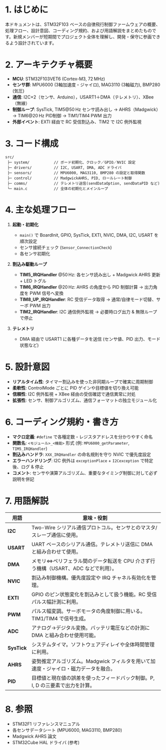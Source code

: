 # 1. はじめに

本ドキュメントは、STM32F103 ベースの自律飛行制御ファームウェアの概要、処理フロー、設計意図、コーディング規約、および用語解説をまとめたものです。新規メンバーが短期間でプロジェクト全体を理解し、開発・保守に参画できるよう設計されています。

# 2. アーキテクチャ概要

* **MCU**: STM32F103VET6 (Cortex-M3, 72 MHz)
* **センサ群**: MPU6000 (3軸加速度・ジャイロ), MAG3110 (3軸磁力), BMP280 (気圧)
* **通信**: I2C×2（センサ、Arduino），USART1＋DMA（テレメトリ）、XBee（無線）
* **制御ループ**: SysTick, TIM5\@50 Hz センサ読み出し → AHRS（Madgwick） → TIM6\@20 Hz PID制御 → TIM1/TIM4 PWM 出力
* **外部イベント**: EXTI 経由で RC 受信割込み、TIM2 で I2C 例外監視

# 3. コード構成

```
src/
 ├─ system/           // ボード初期化、クロック／GPIO／NVIC 設定
 ├─ drivers/          // I2C, USART, DMA, ADC ドライバ
 ├─ sensors/          // MPU6000, MAG3110, BMP280 の設定と取得関数
 ├─ control/          // MadgwickAHRS, PID, ロールレート制御
 ├─ comms/            // テレメトリ送信(sendDataOption, sendDataPID など)
 └─ main.c            // 全体の初期化とメインループ
```

# 4. 主な処理フロー

1. **起動・初期化**

   * `main()` で BoardInit, GPIO, SysTick, EXTI, NVIC, DMA, I2C, USART を順次設定
   * センサ接続チェック (`Sensor_ConnectionCheck`)
   * 各センサ初期化
2. **割込み駆動ループ**

   * **TIM5\_IRQHandler** @50 Hz: 各センサ読み出し + Madgwick AHRS 更新 + LED トグル
   * **TIM6\_IRQHandler** @20 Hz: AHRS の角度から PID 制御計算 → 出力角度を PWM 信号へ変換
   * **TIM8\_UP\_IRQHandler**: RC 受信データ取得 → 通常/自律モード切替、サーボ PWM 出力
   * **TIM2\_IRQHandler**: I2C 通信例外監視 → 必要時ログ出力 & 無限ループで停止
3. **テレメトリ**

   * DMA 経由で USART1 に各種データを送信 (センサ値、PID 出力、モード状態など)

# 5. 設計意図

* **リアルタイム性**: タイマー割込みを使った非同期ループで確実に周期制御
* **柔軟性**: ControlMode ごとに PID ゲインや目標値を切り換え可能
* **信頼性**: I2C 例外監視 + XBee 経由の受信確認で通信異常に対処
* **拡張性**: センサ、制御アルゴリズム、通信フォーマットの独立モジュール化

# 6. コーディング規約・書き方

* **マクロ定義**: `#define` で各種定数・レジスタアドレスを分かりやすく命名
* **関数名**: `<モジュール>_<機能>` 形式 (例: `MPU6000_getParameter`, `TIM5_IRQHandler`)
* **割込みハンドラ**: `XXX_IRQHandler` の命名規則を守り NVIC で優先度設定
* **エラーハンドリング**: I2C 例外は `exceptionPlace` + `I2Cexception` で特定後、ログ & 停止
* **コメント**: センサや演算アルゴリズム、重要なタイミング制御に対して必ず説明を併記

# 7. 用語解説

| 用語          | 意味・役割                                            |
| ----------- | ------------------------------------------------ |
| **I2C**     | Two-Wire シリアル通信プロトコル。センサとのマスタ/スレーブ通信に使用。         |
| **USART**   | UART ベースのシリアル通信。テレメトリ送信に DMA と組み合わせて使用。          |
| **DMA**     | メモリ⇔ペリフェラル間のデータ転送を CPU 介さず行う機構（USART、ADC などで利用）。 |
| **NVIC**    | 割込み制御機構。優先度設定や IRQ チャネル有効化を管理。                   |
| **EXTI**    | GPIO のピン状態変化を割込みとして扱う機能。RC 受信パルス幅計測に利用。          |
| **PWM**     | パルス幅変調。サーボモータの角度制御に用いる。TIM1/TIM4 で信号生成。          |
| **ADC**     | アナログ→デジタル変換。バッテリ電圧などの計測に DMA と組み合わせ使用可能。         |
| **SysTick** | システムタイマ。ソフトウェアディレイや全体時間管理に利用。                    |
| **AHRS**    | 姿勢推定アルゴリズム。Madgwick フィルタを用いて加速度・ジャイロ・磁力データを融合。   |
| **PID**     | 目標値と現在値の誤差を使ったフィードバック制御。P, I, D の三要素で出力を計算。      |

# 8. 参照

* STM32F1 リファレンスマニュアル
* 各センサデータシート (MPU6000, MAG3110, BMP280)
* Madgwick AHRS 論文
* STM32Cube HAL ドライバ (参考)
